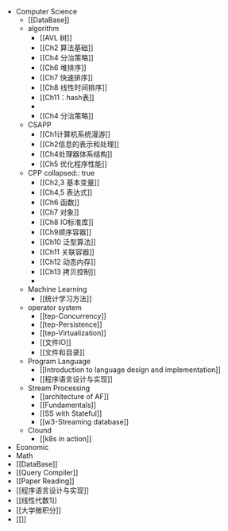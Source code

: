 - Computer Science
	- [[DataBase]]
	- algorithm
		- [[AVL 树]]
		- [[Ch2 算法基础]]
		- [[Ch4 分治策略]]
		- [[Ch6 堆排序]]
		- [[Ch7 快速排序]]
		- [[Ch8 线性时间排序]]
		- [[Ch11：hash表]]
		-
		- [[Ch4 分治策略]]
	- CSAPP
		- [[Ch1计算机系统漫游]]
		- [[Ch2信息的表示和处理]]
		- [[Ch4处理器体系结构]]
		- [[Ch5 优化程序性能]]
	- CPP
	  collapsed:: true
		- [[Ch2,3 基本变量]]
		- [[Ch4,5 表达式]]
		- [[Ch6 函数]]
		- [[Ch7 对象]]
		- [[Ch8 IO标准库]]
		- [[Ch9顺序容器]]
		- [[Ch10 泛型算法]]
		- [[Ch11 关联容器]]
		- [[Ch12 动态内存]]
		- [[Ch13 拷贝控制]]
		-
	- Machine Learning
		- [[统计学习方法]]
	- operator system
		- [[tep-Concurrency]]
		- [[tep-Persistence]]
		- [[tep-Virtualization]]
		- [[文件IO]]
		- [[文件和目录]]
	- Program Language
		- [[Introduction to language design and implementation]]
		- [[程序语言设计与实现]]
	- Stream Processing
		- [[architecture of AF]]
		- [[Fundamentals]]
		- [[SS with Stateful]]
		- [[w3-Streaming database]]
	- Clound
		- [[k8s in action]]
- Economic
- Math
- [[DataBase]]
- [[Query Compiler]]
- [[Paper Reading]]
- [[程序语言设计与实现]]
- [[线性代数1]]
- [[大学微积分]]
- [[]]